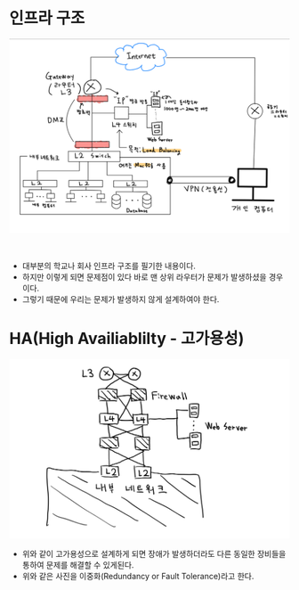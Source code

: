 # 인프라 구조

![./md_img/inf1.png](./md_img/inf1.png)

<br>

* 대부분의 학교나 회사 인프라 구조를 필기한 내용이다. 
* 하지만 이렇게 되면 문제점이 있다 바로 맨 상위 라우터가 문제가 발생하셨을 경우이다.
* 그렇기 때문에 우리는 문제가 발생하지 않게 설계하여야 한다.

# HA(High Availiablilty - 고가용성)

![./md_img/inf2.png](./md_img/inf2.png)

* 위와 같이 고가용성으로 설계하게 되면 장애가 발생하더라도 다른 동일한 장비들을 통하여 문제를 해결할 수 있게된다.
* 위와 같은 사진을 이중화(Redundancy or Fault Tolerance)라고 한다.